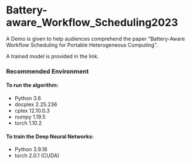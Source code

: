 # Battery-aware_Workflow_Scheduling2023

A Demo is given to help audiences comprehend the paper "Battery-Aware Workflow Scheduling for Portable Heterogeneous Computing".

A trained model is provided in the link.


### Recommended Environment

#### To run the algorithm:

- Python 3.6
- docplex 2.25.236
- cplex 12.10.0.3
- numpy 1.19.5
- torch 1.10.2

#### To train the Deep Neural Networks:

- Python 3.9.18
- torch 2.0.1 (CUDA)
